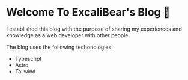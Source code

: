 # Welcome To ExcaliBear's Blog 👋

I established this blog with the purpose of sharing my experiences and knowledge as a web developer with other people.

The blog uses the following techonologies:

- Typescript
- Astro
- Tailwind
